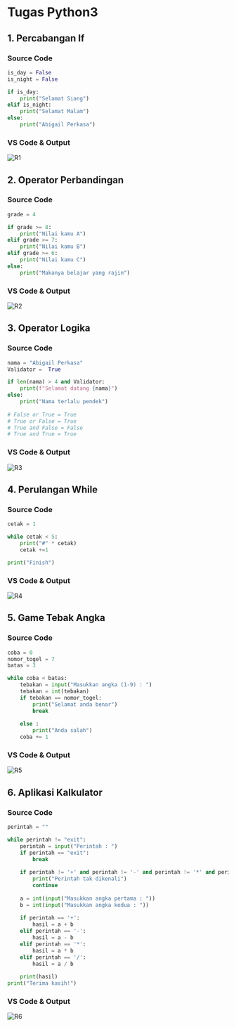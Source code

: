 # Tugas Python3
## 1. Percabangan If
### Source Code

```py
is_day = False
is_night = False

if is_day: 
    print("Selamat Siang") 
elif is_night: 
    print("Selamat Malam") 
else:
    print("Abigail Perkasa") 
```
### VS Code & Output
![R1](https://user-images.githubusercontent.com/93004722/140647175-b1ae7fc1-075a-4c75-a3dd-69faa3ce7bb5.PNG)

## 2. Operator Perbandingan
### Source Code

```py
grade = 4

if grade >= 8:
    print("Nilai kamu A")
elif grade >= 7:
    print("Nilai kamu B")
elif grade >= 6:
    print("Nilai kamu C")
else:
    print("Makanya belajar yang rajin")
```
### VS Code & Output
![R2](https://user-images.githubusercontent.com/93004722/140647557-33b34eb3-9080-40da-ba9f-67c72317c17c.PNG)

## 3. Operator Logika
### Source Code

```py
nama = "Abigail Perkasa"
Validator =  True

if len(nama) > 4 and Validator:
    print(f"Selamat datang {nama}")
else:
    print("Nama terlalu pendek")
    
# False or True = True
# True or False = True
# True and False = False
# True and True = True
```

### VS Code & Output
![R3](https://user-images.githubusercontent.com/93004722/140648443-b93d0a43-1964-4c70-9f3b-ccdcb11c88e6.PNG)

## 4. Perulangan While
### Source Code

```py
cetak = 1

while cetak < 5:
    print("#" * cetak)
    cetak +=1

print("Finish")
```
### VS Code & Output
![R4](https://user-images.githubusercontent.com/93004722/140650037-d5d2d038-27ed-4a0a-9cfd-86ad693ede82.PNG)

## 5. Game Tebak Angka
### Source Code

```py
coba = 0
nomor_togel = 7
batas = 3

while coba < batas:
    tebakan = input("Masukkan angka (1-9) : ")
    tebakan = int(tebakan)
    if tebakan == nomor_togel:
        print("Selamat anda benar")
        break
    
    else :
        print("Anda salah")
    coba += 1
```
### VS Code & Output
![R5](https://user-images.githubusercontent.com/93004722/140697358-889cd843-fe6c-4e1c-89fd-4164ca579623.PNG)

## 6. Aplikasi Kalkulator
### Source Code

```py
perintah = ""

while perintah != "exit":
    perintah = input("Perintah : ")
    if perintah == "exit":
        break
    
    if perintah != '+' and perintah != '-' and perintah != '*' and perintah != '/':
        print("Perintah tak dikenali")
        continue
    
    a = int(input("Masukkan angka pertama : "))
    b = int(input("Masukkan angka kedua : "))
    
    if perintah == '+':
        hasil = a + b
    elif perintah == '-':
        hasil = a - b
    elif perintah == '*':
        hasil = a * b
    elif perintah == '/':
        hasil = a / b
   
    print(hasil)
print("Terima kasih!")
```
### VS Code & Output
![R6](https://user-images.githubusercontent.com/93004722/140697750-c6c033ba-6398-4c44-8991-14c6da3a9d42.PNG)
